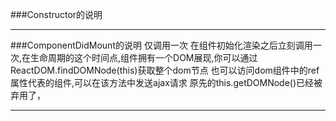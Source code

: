 ###Constructor的说明

* * *
###ComponentDidMount的说明
仅调用一次
在组件初始化渲染之后立刻调用一次,在生命周期的这个时间点,组件拥有一个DOM展现,你可以通过ReactDOM.findDOMNode(this)获取整个dom节点
也可以访问dom组件中的ref属性代表的组件,可以在该方法中发送ajax请求
原先的this.getDOMNode()已经被弃用了，
* * *